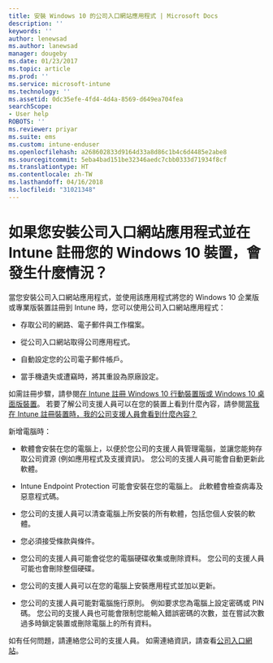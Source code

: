 ```yaml
---
title: 安裝 Windows 10 的公司入口網站應用程式 | Microsoft Docs
description: ''
keywords: ''
author: lenewsad
ms.author: lanewsad
manager: dougeby
ms.date: 01/23/2017
ms.topic: article
ms.prod: ''
ms.service: microsoft-intune
ms.technology: ''
ms.assetid: 0dc35efe-4fd4-4d4a-8569-d649ea704fea
searchScope:
- User help
ROBOTS: ''
ms.reviewer: priyar
ms.suite: ems
ms.custom: intune-enduser
ms.openlocfilehash: a268602833d9164d33a8d86c1b4c6d4485e2abe8
ms.sourcegitcommit: 5eba4bad151be32346aedc7cbb0333d71934f8cf
ms.translationtype: HT
ms.contentlocale: zh-TW
ms.lasthandoff: 04/16/2018
ms.locfileid: "31021348"
---
```

# <a name="what-happens-if-you-install-the-company-portal-app-and-enroll-your-windows-10-device-in-intune"></a>如果您安裝公司入口網站應用程式並在 Intune 註冊您的 Windows 10 裝置，會發生什麼情況？

當您安裝公司入口網站應用程式，並使用該應用程式將您的 Windows 10 企業版或專業版裝置註冊到 Intune 時，您可以使用公司入口網站應用程式：

-   存取公司的網路、電子郵件與工作檔案。

-   從公司入口網站取得公司應用程式。

-   自動設定您的公司電子郵件帳戶。

-   當手機遺失或遭竊時，將其重設為原廠設定。

如需註冊步驟，請參閱[在 Intune 註冊 Windows 10 行動裝置版或 Windows 10 桌面版裝置](enroll-your-w10-phone-or-w10-pc-windows.md)。 若要了解公司支援人員可以在您的裝置上看到什麼內容，請參閱[當我在 Intune 註冊裝置時，我的公司支援人員會看到什麼內容？](what-info-can-your-company-see-when-you-enroll-your-device-in-intune.md)

新增電腦時：

-   軟體會安裝在您的電腦上，以便於您公司的支援人員管理電腦，並讓您能夠存取公司資源 (例如應用程式及支援資訊)。 您公司的支援人員可能會自動更新此軟體。

-   Intune Endpoint Protection 可能會安裝在您的電腦上。 此軟體會檢查病毒及惡意程式碼。

-   您公司的支援人員可以清查電腦上所安裝的所有軟體，包括您個人安裝的軟體。

-   您必須接受條款與條件。

-   您公司的支援人員可能會從您的電腦硬碟收集或刪除資料。 您公司的支援人員可能也會刪除整個硬碟。

-   您公司的支援人員可以在您的電腦上安裝應用程式並加以更新。

-   您公司的支援人員可能對電腦施行原則。 例如要求您為電腦上設定密碼或 PIN 碼。 您公司的支援人員也可能會限制您能輸入錯誤密碼的次數，並在嘗試次數過多時鎖定裝置或刪除電腦上的所有資料。

如有任何問題，請連絡您公司的支援人員。 如需連絡資訊，請查看[公司入口網站](https://portal.manage.microsoft.com#HelpDeskDialog)。
